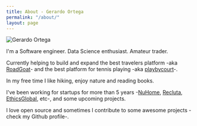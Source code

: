 ```yaml
---
title: About - Gerardo Ortega
permalink: "/about/"
layout: page
---
```


![Gerardo Ortega](https://g3ortega.com/assets/gerardo-ortega.jpg "Gerardo Ortega photo")

I'm a Software engineer. Data Science enthusiast. Amateur trader.

Currently helping to build and expand the best travelers platform -aka [RoadGoat](https://www.roadgoat.com)- and the best platform for tennis playing -aka [playbycourt](https://playbycourt.com)-.

In my free time I like hiking, enjoy nature and reading books.

I've been working for startups for more than 5 years -[NuHome](https://www.nuhome.com.ni), [Recluta](https://recluta.com), [EthicsGlobal](https://ethicsglobal.com), etc-, and some upcoming projects.

I love open source and sometimes I contribute to some awesome projects -check my Github profile-.